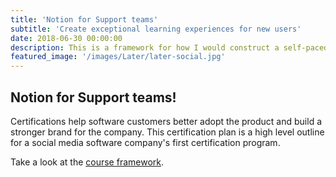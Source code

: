 ```yaml
---
title: 'Notion for Support teams'
subtitle: 'Create exceptional learning experiences for new users'
date: 2018-06-30 00:00:00
description: This is a framework for how I would construct a self-paced online course to teach Support teams how to use Notion.
featured_image: '/images/Later/later-social.jpg'
---
```




## Notion for Support teams! 

Certifications help software customers better adopt the product and build a stronger brand for the company. This certification plan is a high level outline for a social media software company's first certification program.

Take a look at the [course framework](assets/Notion-for-Support-Teams.pdf).



